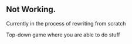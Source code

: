 ## Not Working.

Currently in the process of rewriting from scratch

Top-down game where you are able to do stuff
